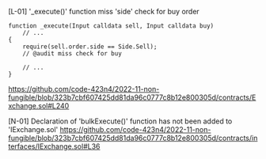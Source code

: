 [L-01]  '_execute()' function miss 'side' check for buy order
```
function _execute(Input calldata sell, Input calldata buy)
    // ...
{
    require(sell.order.side == Side.Sell);
    // @audit miss check for buy

    // ...
}
```
https://github.com/code-423n4/2022-11-non-fungible/blob/323b7cbf607425dd81da96c0777c8b12e800305d/contracts/Exchange.sol#L240

[N-01] Declaration  of 'bulkExecute()' function has not been added to 'IExchange.sol'
https://github.com/code-423n4/2022-11-non-fungible/blob/323b7cbf607425dd81da96c0777c8b12e800305d/contracts/interfaces/IExchange.sol#L36

